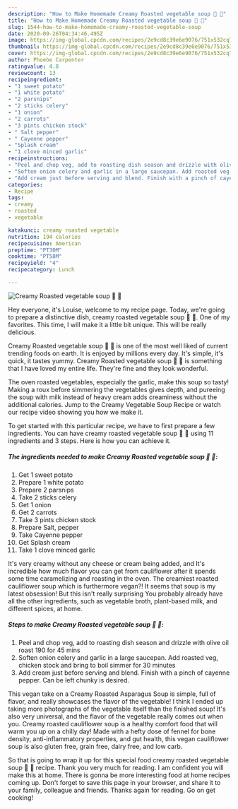 ```yaml
---
description: "How to Make Homemade Creamy Roasted vegetable soup 🥔 🥕"
title: "How to Make Homemade Creamy Roasted vegetable soup 🥔 🥕"
slug: 1544-how-to-make-homemade-creamy-roasted-vegetable-soup
date: 2020-09-26T04:34:46.495Z
image: https://img-global.cpcdn.com/recipes/2e9cd8c39e6e9076/751x532cq70/creamy-roasted-vegetable-soup-🥔-🥕-recipe-main-photo.jpg
thumbnail: https://img-global.cpcdn.com/recipes/2e9cd8c39e6e9076/751x532cq70/creamy-roasted-vegetable-soup-🥔-🥕-recipe-main-photo.jpg
cover: https://img-global.cpcdn.com/recipes/2e9cd8c39e6e9076/751x532cq70/creamy-roasted-vegetable-soup-🥔-🥕-recipe-main-photo.jpg
author: Phoebe Carpenter
ratingvalue: 4.8
reviewcount: 13
recipeingredient:
- "1 sweet potato"
- "1 white potato"
- "2 parsnips"
- "2 sticks celery"
- "1 onion"
- "2 carrots"
- "3 pints chicken stock"
- " Salt pepper"
- " Cayenne pepper"
- "Splash cream"
- "1 clove minced garlic"
recipeinstructions:
- "Peel and chop veg, add to roasting dish season and drizzle with olive oil roast 190 for 45 mins"
- "Soften onion celery and garlic in a large saucepan. Add roasted veg, chicken stock and bring to boil simmer for 30 minutes"
- "Add cream just before serving and blend. Finish with a pinch of cayenne pepper. Can be left chunky is desired."
categories:
- Recipe
tags:
- creamy
- roasted
- vegetable

katakunci: creamy roasted vegetable 
nutrition: 194 calories
recipecuisine: American
preptime: "PT30M"
cooktime: "PT58M"
recipeyield: "4"
recipecategory: Lunch

---
```



![Creamy Roasted vegetable soup 🥔 🥕](https://img-global.cpcdn.com/recipes/2e9cd8c39e6e9076/751x532cq70/creamy-roasted-vegetable-soup-🥔-🥕-recipe-main-photo.jpg)

Hey everyone, it's Louise, welcome to my recipe page. Today, we're going to prepare a distinctive dish, creamy roasted vegetable soup 🥔 🥕. One of my favorites. This time, I will make it a little bit unique. This will be really delicious.

Creamy Roasted vegetable soup 🥔 🥕 is one of the most well liked of current trending foods on earth. It is enjoyed by millions every day. It's simple, it's quick, it tastes yummy. Creamy Roasted vegetable soup 🥔 🥕 is something that I have loved my entire life. They're fine and they look wonderful.

The oven roasted vegetables, especially the garlic, make this soup so tasty! Making a roux before simmering the vegetables gives depth, and pureeing the soup with milk instead of heavy cream adds creaminess without the additional calories. Jump to the Creamy Vegetable Soup Recipe or watch our recipe video showing you how we make it.


To get started with this particular recipe, we have to first prepare a few ingredients. You can have creamy roasted vegetable soup 🥔 🥕 using 11 ingredients and 3 steps. Here is how you can achieve it.

<!--inarticleads1-->

##### The ingredients needed to make Creamy Roasted vegetable soup 🥔 🥕:

1. Get 1 sweet potato
1. Prepare 1 white potato
1. Prepare 2 parsnips
1. Take 2 sticks celery
1. Get 1 onion
1. Get 2 carrots
1. Take 3 pints chicken stock
1. Prepare  Salt, pepper
1. Take  Cayenne pepper
1. Get Splash cream
1. Take 1 clove minced garlic


It&#39;s very creamy without any cheese or cream being added, and It&#39;s incredible how much flavor you can get from cauliflower after it spends some time caramelizing and roasting in the oven. The creamiest roasted cauliflower soup which is furthermore vegan?! It seems that soup is my latest obsession! But this isn&#39;t really surprising You probably already have all the other ingredients, such as vegetable broth, plant-based milk, and different spices, at home. 

<!--inarticleads2-->

##### Steps to make Creamy Roasted vegetable soup 🥔 🥕:

1. Peel and chop veg, add to roasting dish season and drizzle with olive oil roast 190 for 45 mins
1. Soften onion celery and garlic in a large saucepan. Add roasted veg, chicken stock and bring to boil simmer for 30 minutes
1. Add cream just before serving and blend. Finish with a pinch of cayenne pepper. Can be left chunky is desired.


This vegan take on a Creamy Roasted Asparagus Soup is simple, full of flavor, and really showcases the flavor of the vegetable! I think I ended up taking more photographs of the vegetable itself than the finished soup! It&#39;s also very universal, and the flavor of the vegetable really comes out when you. Creamy roasted cauliflower soup is a healthy comfort food that will warm you up on a chilly day! Made with a hefty dose of fennel for bone density, anti-inflammatory properties, and gut health, this vegan cauliflower soup is also gluten free, grain free, dairy free, and low carb. 

So that is going to wrap it up for this special food creamy roasted vegetable soup 🥔 🥕 recipe. Thank you very much for reading. I am confident you will make this at home. There is gonna be more interesting food at home recipes coming up. Don't forget to save this page in your browser, and share it to your family, colleague and friends. Thanks again for reading. Go on get cooking!
